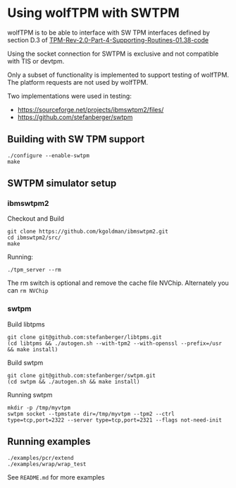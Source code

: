 # Using wolfTPM with SWTPM

wolfTPM is to be able to interface with SW TPM interfaces defined by
section D.3 of
[TPM-Rev-2.0-Part-4-Supporting-Routines-01.38-code](https://trustedcomputinggroup.org/wp-content/uploads/TPM-Rev-2.0-Part-4-Supporting-Routines-01.38-code.pdf)

Using the socket connection for SWTPM is exclusive and not compatible
with TIS or devtpm.

Only a subset of functionality is implemented to support testing of
wolfTPM. The platform requests are not used by wolfTPM.

Two implementations were used in testing:

* https://sourceforge.net/projects/ibmswtpm2/files/
* https://github.com/stefanberger/swtpm

## Building with SW TPM support

```
./configure --enable-swtpm
make
```

## SWTPM simulator setup

### ibmswtpm2

Checkout and Build
```
git clone https://github.com/kgoldman/ibmswtpm2.git
cd ibmswtpm2/src/
make
```

Running:
```
./tpm_server --rm
```

The rm switch is optional and remove the cache file
NVChip. Alternately you can `rm NVChip`

### swtpm

Build libtpms

```
git clone git@github.com:stefanberger/libtpms.git
(cd libtpms && ./autogen.sh --with-tpm2 --with-openssl --prefix=/usr && make install)
```

Build swtpm

```
git clone git@github.com:stefanberger/swtpm.git
(cd swtpm && ./autogen.sh && make install)
```

Running swtpm

```
mkdir -p /tmp/myvtpm
swtpm socket --tpmstate dir=/tmp/myvtpm --tpm2 --ctrl type=tcp,port=2322 --server type=tcp,port=2321 --flags not-need-init
```

## Running examples

```
./examples/pcr/extend
./examples/wrap/wrap_test
```

See `README.md` for more examples
